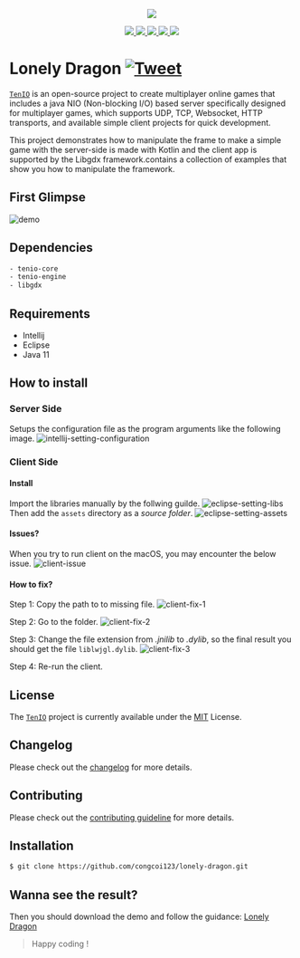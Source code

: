 <p align="center">
    <a href="#">
        <img src="https://github.com/congcoi123/tenio/blob/master/assets/tenio-github-logo.png">
    </a>
</p>
<p align="center">
    <a href="LICENSE">
        <img src="https://img.shields.io/badge/license-MIT-blue.svg">
    </a>
    <a href="#">
        <img src="https://img.shields.io/github/last-commit/congcoi123/lonely-dragon">
    </a>
    <a href="https://github.com/congcoi123/lonely-dragon/issues">
        <img src="https://img.shields.io/github/issues/congcoi123/lonely-dragon">
    </a>
    <a href="CONTRIBUTING.md">
        <img src="https://img.shields.io/badge/PRs-welcome-brightgreen.svg">
    </a>
    <a href="https://gitter.im/ten-io/community?source=orgpage">
        <img src="https://badges.gitter.im/Join%20Chat.svg">
    </a>
</p>

# Lonely Dragon [![Tweet](https://img.shields.io/twitter/url/http/shields.io.svg?style=social)](https://twitter.com/intent/tweet?text=TenIO%20is%20a%20java%20NIO%20based%20server%20specifically%20designed%20for%20multiplayer%20games.%0D%0A&url=https://github.com/congcoi123/tenio%0D%0A&hashtags=tenio,java,gameserver,multiplayer,nio,netty,jetty,msgpack,cocos2dx,unity,libgdx,phaserjs%0D%0A&via=congcoi123)
[`TenIO`](https://github.com/congcoi123/tenio) is an open-source project to create multiplayer online games that includes a java NIO (Non-blocking I/O) 
based server specifically designed for multiplayer games, which supports UDP, TCP, Websocket, HTTP transports, and available simple client projects for quick development.

This project demonstrates how to manipulate the frame to make a simple game with the server-side is made with Kotlin and the client app is supported by the Libgdx framework.contains a collection of examples that show you how to manipulate the framework.

## First Glimpse
![demo](assets/lonely-dragon-demo.gif)

## Dependencies
```txt
- tenio-core
- tenio-engine
- libgdx
```

## Requirements
- Intellij
- Eclipse
- Java 11

## How to install
### Server Side
Setups the configuration file as the program arguments like the following image.
![intellij-setting-configuration](assets/intellij-setting-configuration.png)

### Client Side
#### Install
Import the libraries manually by the follwing guilde.
![eclipse-setting-libs](assets/eclipse-setting-libs.png)
Then add the `assets` directory as a *source folder*.
![eclipse-setting-assets](assets/eclipse-setting-assets.png)

#### Issues?
When you try to run client on the macOS, you may encounter the below issue.
![client-issue](assets/client-issue.png)

#### How to fix?
Step 1: Copy the path to to missing file.
![client-fix-1](assets/client-fix-1.png)

Step 2: Go to the folder.
![client-fix-2](assets/client-fix-2.png)

Step 3: Change the file extension from *.jnilib* to *.dylib*, so the final result you should get the file `liblwjgl.dylib`.
![client-fix-3](assets/client-fix-3.png)

Step 4: Re-run the client.

## License
The [`TenIO`](https://github.com/congcoi123/tenio) project is currently available under the [MIT](LICENSE) License.

## Changelog
Please check out the [changelog](CHANGELOG.md) for more details.

## Contributing
Please check out the [contributing guideline](CONTRIBUTING.md) for more details.

## Installation
```sh
$ git clone https://github.com/congcoi123/lonely-dragon.git
```

## Wanna see the result?
Then you should download the demo and follow the guidance:
[Lonely Dragon](https://drive.google.com/drive/folders/1A3dWw3ccqPTiqJ8JqAweaTWiLalUwXlb?usp=sharing)

> Happy coding !

